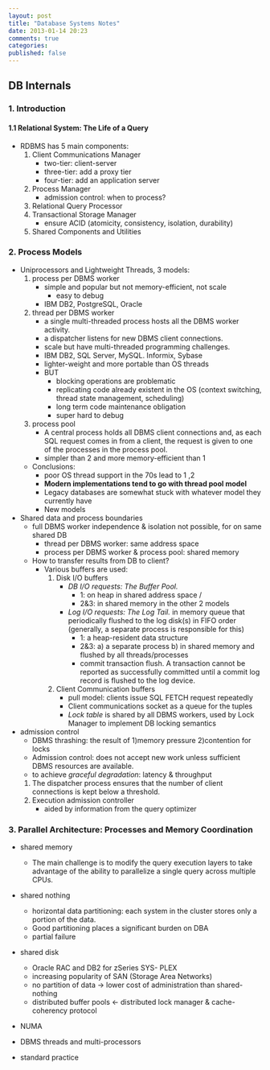 ```yaml
---
layout: post
title: "Database Systems Notes"
date: 2013-01-14 20:23
comments: true
categories: 
published: false
---
```


## DB Internals

### 1. Introduction

#### 1.1 Relational System: The Life of a Query

- RDBMS has 5 main components:
	1. Client Communications Manager
		- two-tier: client-server
		- three-tier: add a proxy tier
		- four-tier: add an application server
	2. Process Manager
		- admission control: when to process?
	3. Relational Query Processor
	4. Transactional Storage Manager
		- ensure ACID (atomicity, consistency, isolation, durability)
	5. Shared Components and Utilities 

### 2. Process Models

- Uniprocessors and Lightweight Threads, 3 models:
	1. process per DBMS worker
		- simple and popular but not memory-efficient, not scale
			- easy to debug
		- IBM DB2, PostgreSQL, Oracle
	2. thread per DBMS worker
		- a single multi-threaded process hosts all the DBMS worker activity.
		- a dispatcher listens for new DBMS client connections.
		- scale but have multi-threaded programming challenges.
		- IBM DB2, SQL Server, MySQL. Informix, Sybase
		- lighter-weight and more portable than OS threads
		- BUT
			- blocking operations are problematic
			- replicating code already existent in the OS (context switching, thread state management, scheduling)
			- long term code maintenance obligation
			- super hard to debug 
	3. process pool
		-  A central process holds all DBMS client connections and, as each SQL request comes in from a client, the request is given to one of the processes in the process pool. 
		- simpler than 2 and more memory-efficient than 1
	- Conclusions:
		- poor OS thread support in the 70s lead to 1 ,2
		- **Modern implementations tend to go with thread pool model**
		- Legacy databases are somewhat stuck with whatever model they currently have
		- New models
- Shared data and process boundaries
	- full DBMS worker independence & isolation not possible, for on same shared DB
		- thread per DBMS worker: same address space
		- process per DBMS worker & process pool: shared memory
	- How to transfer results from DB to client? 
		- Various buffers are used:
			1. Disk I/O buffers
				- *DB I/O requests: The Buffer Pool.* 
					- 1: on heap in shared address space / 
					- 2&3: in shared memory in the other 2 models
				- *Log I/O requests: The Log Tail.* in memory queue that periodically flushed to the log disk(s) in FIFO order (generally, a separate process is responsible for this)
					- 1: a heap-resident data structure
					- 2&3: a) a separate process b) in shared memory and flushed by all threads/processes
					-  commit transaction flush. A transaction cannot be reported as successfully committed until a commit log record is flushed to the log device. 
			2. Client Communication buffers
				- pull model: clients issue SQL FETCH request repeatedly
				- Client communications socket as a queue for the tuples
				- *Lock table* is shared by all DBMS workers, used by Lock Manager to implement DB locking semantics
- admission control
	- DBMS thrashing: the result of 1)memory pressure 2)contention for locks
	- Admission control: does not accept new work unless sufficient DBMS resources are available.
	- to achieve _graceful degradation_: latency & throughput
	1. The dispatcher process ensures that the number of client connections is kept below a threshold.
	2. Execution admission controller
		- aided by information from the query optimizer
			
### 3. Parallel Architecture: Processes and Memory Coordination  

- shared memory
	- The main challenge is to modify the query execution layers to take advantage of the ability to parallelize a single query across multiple CPUs.
- shared nothing
	- horizontal data partitioning: each system in the cluster stores only a portion of the data.
	- Good partitioning places a significant burden on DBA
	- partial failure
- shared disk
	- Oracle RAC and DB2 for zSeries SYS- PLEX
	- increasing popularity of SAN (Storage Area Networks)
	- no partition of data -> lower cost of administration than shared-nothing
	- distributed buffer pools <- distributed lock manager & cache-coherency protocol
	
	
- NUMA
- DBMS threads and multi-processors
- standard practice